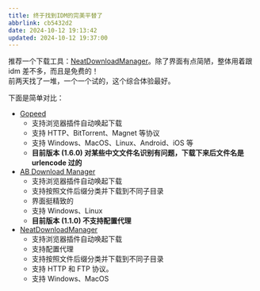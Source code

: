 ```yaml
---
title: 终于找到IDM的完美平替了
abbrlink: cb5432d2
date: 2024-10-12 19:13:42
updated: 2024-10-12 19:37:00
---
```


推荐一个下载工具：[NeatDownloadManager](https://neatdownloadmanager.com)。除了界面有点简陋，整体用着跟 idm 差不多，而且是免费的！  
前两天找了一堆，一个一个试的，这个综合体验最好。  

下面是简单对比：

- [Gopeed](https://gopeed.com)
	- 支持浏览器插件自动唤起下载
	- 支持 HTTP、BitTorrent、Magnet 等协议
	- 支持 Windows、MacOS、Linux、Android、iOS 等
	- **目前版本 (1.6.0) 对某些中文文件名识别有问题，下载下来后文件名是 urlencode 过的**
- [AB Download Manager](https://abdownloadmanager.com/)
	- 支持浏览器插件自动唤起下载
	- 支持按照文件后缀分类并下载到不同子目录
	- 界面挺精致的
	- 支持 Windows、Linux
	- **目前版本 (1.1.0) 不支持配置代理**
- [NeatDownloadManager](https://neatdownloadmanager.com)
	- 支持浏览器插件自动唤起下载
	- 支持配置代理
	- 支持按照文件后缀分类并下载到不同子目录
	- 支持 HTTP 和 FTP 协议。
	- 支持 Windows、MacOS

